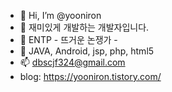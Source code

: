 - 👋 Hi, I’m @yooniron
- 👀 재미있게 개발하는 개발자입니다.
- 🌱 ENTP - 뜨거운 논쟁가 -
- 👀 JAVA, Android, jsp, php, html5
- 📫 dbscjf324@gmail.com
- blog: https://yooniron.tistory.com/

<!---
yooniron/yooniron is a ✨ special ✨ repository because its `README.md` (this file) appears on your GitHub profile.
You can click the Preview link to take a look at your changes.
--->

